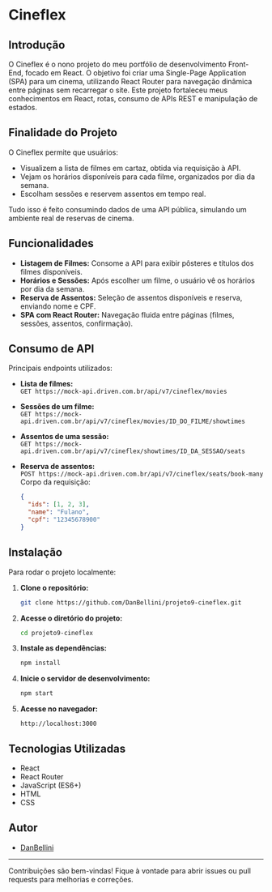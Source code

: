 # Cineflex

## Introdução

O Cineflex é o nono projeto do meu portfólio de desenvolvimento Front-End, focado em React. O objetivo foi criar uma Single-Page Application (SPA) para um cinema, utilizando React Router para navegação dinâmica entre páginas sem recarregar o site. Este projeto fortaleceu meus conhecimentos em React, rotas, consumo de APIs REST e manipulação de estados.

## Finalidade do Projeto

O Cineflex permite que usuários:
- Visualizem a lista de filmes em cartaz, obtida via requisição à API.
- Vejam os horários disponíveis para cada filme, organizados por dia da semana.
- Escolham sessões e reservem assentos em tempo real.

Tudo isso é feito consumindo dados de uma API pública, simulando um ambiente real de reservas de cinema.

## Funcionalidades

- **Listagem de Filmes:** Consome a API para exibir pôsteres e títulos dos filmes disponíveis.
- **Horários e Sessões:** Após escolher um filme, o usuário vê os horários por dia da semana.
- **Reserva de Assentos:** Seleção de assentos disponíveis e reserva, enviando nome e CPF.
- **SPA com React Router:** Navegação fluida entre páginas (filmes, sessões, assentos, confirmação).

## Consumo de API

Principais endpoints utilizados:

- **Lista de filmes:**  
  `GET https://mock-api.driven.com.br/api/v7/cineflex/movies`

- **Sessões de um filme:**  
  `GET https://mock-api.driven.com.br/api/v7/cineflex/movies/ID_DO_FILME/showtimes`

- **Assentos de uma sessão:**  
  `GET https://mock-api.driven.com.br/api/v7/cineflex/showtimes/ID_DA_SESSAO/seats`

- **Reserva de assentos:**  
  `POST https://mock-api.driven.com.br/api/v7/cineflex/seats/book-many`  
  Corpo da requisição:
  ```json
  {
    "ids": [1, 2, 3],
    "name": "Fulano",
    "cpf": "12345678900"
  }
  ```

## Instalação

Para rodar o projeto localmente:

1. **Clone o repositório:**
   ```bash
   git clone https://github.com/DanBellini/projeto9-cineflex.git
   ```

2. **Acesse o diretório do projeto:**
   ```bash
   cd projeto9-cineflex
   ```

3. **Instale as dependências:**
   ```bash
   npm install
   ```

4. **Inicie o servidor de desenvolvimento:**
   ```bash
   npm start
   ```

5. **Acesse no navegador:**  
   ```
   http://localhost:3000
   ```

## Tecnologias Utilizadas

- React
- React Router
- JavaScript (ES6+)
- HTML
- CSS

## Autor

- [DanBellini](https://github.com/DanBellini)

---

Contribuições são bem-vindas! Fique à vontade para abrir issues ou pull requests para melhorias e correções.
